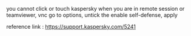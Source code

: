   you cannot click or touch kaspersky when you are in remote session or teamviewer, vnc
  go to options, untick the enable self-defense, apply
  
  reference link : https://support.kaspersky.com/5241
